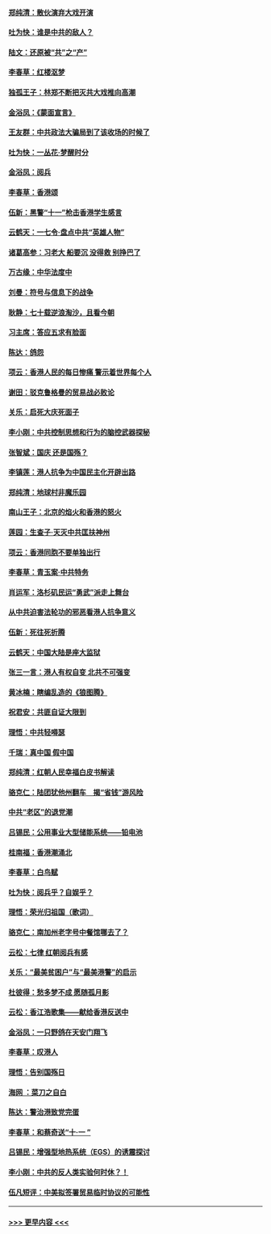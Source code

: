 #### [郑纯清：散伙演弃大戏开演](../pages/nsc993/n11570826.md?t=10052344) 
#### [吐为快：谁是中共的敌人？](../pages/nsc993/n11570817.md?t=10052344) 
#### [陆文：还原被“共”之“产”](../pages/nsc993/n11570798.md?t=10052344) 
#### [李春草：红楼沤梦](../pages/nsc993/n11569673.md?t=10052344) 
#### [独孤王子：林郑不断把灭共大戏推向高潮](../pages/nsc993/n11569381.md?t=10052344) 
#### [金浴凤：《蒙面宣言》](../pages/nsc993/n11569368.md?t=10052344) 
#### [王友群：中共政法大骗局到了该收场的时候了](../pages/nsc993/n11568940.md?t=10052344) 
#### [吐为快：一丛花‧梦醒时分](../pages/nsc993/n11567491.md?t=10052344) 
#### [金浴凤：阅兵](../pages/nsc993/n11567454.md?t=10052344) 
#### [李春草：香港颂](../pages/nsc993/n11567444.md?t=10052344) 
#### [伍新：黑警“十一”枪击香港学生感言](../pages/nsc993/n11567426.md?t=10052344) 
#### [云鹤天：一七令‧盘点中共“英雄人物”](../pages/nsc993/n11567091.md?t=10052344) 
#### [诸葛高参：习老大 船要沉 没得救 别挣巴了](../pages/nsc993/n11566976.md?t=10052344) 
#### [万古缘：中华法度中](../pages/nsc993/n11566726.md?t=10052344) 
#### [刘曼：符号与信息下的战争](../pages/nsc993/n11564655.md?t=10052344) 
#### [耿静：七十载逆浪淘沙，且看今朝](../pages/nsc993/n11564520.md?t=10052344) 
#### [习主席：答应五求有脸面](../pages/nsc993/n11563953.md?t=10052344) 
#### [陈达：鸽怨](../pages/nsc993/n11561879.md?t=10052344) 
#### [项云：香港人民的每日惨痛  警示着世界每个人](../pages/nsc993/n11559273.md?t=10052344) 
#### [谢田：驳克鲁格曼的贸易战必败论](../pages/nsc993/n11555840.md?t=10052344) 
#### [关乐：启死大庆死面子](../pages/nsc993/n11556823.md?t=10052344) 
#### [李小刚：中共控制思想和行为的脑控武器探秘](../pages/nsc993/n11556776.md?t=10052344) 
#### [张智斌：国庆  还是国殇？](../pages/nsc993/n11556617.md?t=10052344) 
#### [李镇莲：港人抗争为中国民主化开辟出路](../pages/nsc993/n11556570.md?t=10052344) 
#### [郑纯清：地球村非魔乐园](../pages/nsc993/n11555415.md?t=10052344) 
#### [南山王子：北京的焰火和香港的怒火](../pages/nsc993/n11555318.md?t=10052344) 
#### [莲园：生查子·天灭中共匡扶神州](../pages/nsc993/n11555302.md?t=10052344) 
#### [项云：香港同胞不要单独出行](../pages/nsc993/n11555276.md?t=10052344) 
#### [李春草：青玉案‧中共特务](../pages/nsc993/n11552356.md?t=10052344) 
#### [肖运军：洛杉矶民运“勇武”派走上舞台](../pages/nsc993/n11551595.md?t=10052344) 
#### [从中共迫害法轮功的邪恶看港人抗争意义](../pages/nsc993/n11540858.md?t=10052344) 
#### [伍新：死往死折腾](../pages/nsc993/n11550174.md?t=10052344) 
#### [云鹤天：中国大陆是座大监狱](../pages/nsc993/n11550155.md?t=10052344) 
#### [张三一言：港人有权自变 北共不可强变](../pages/nsc993/n11550132.md?t=10052344) 
#### [黄冰楠：瞎编乱造的《狼图腾》](../pages/nsc993/n11550082.md?t=10052344) 
#### [祝君安：共匪自证大限到](../pages/nsc993/n11550041.md?t=10052344) 
#### [理悟：中共轻嘚瑟](../pages/nsc993/n11547978.md?t=10052344) 
#### [千瑞：真中国 假中国](../pages/nsc993/n11547865.md?t=10052344) 
#### [郑纯清：红朝人民幸福白皮书解读](../pages/nsc993/n11547499.md?t=10052344) 
#### [骆克仁：陆团犹他州翻车　揭“省钱”游风险](../pages/nsc993/n11546977.md?t=10052344) 
#### [中共“老区”的退党潮](../pages/nsc993/n11545995.md?t=10052344) 
#### [吕锡民：公用事业大型储能系统——铅电池](../pages/nsc993/n11545701.md?t=10052344) 
#### [桂南福：香港潮涌北](../pages/nsc993/n11545682.md?t=10052344) 
#### [李春草：白鸟赋](../pages/nsc993/n11545663.md?t=10052344) 
#### [吐为快：阅兵乎？自娱乎？](../pages/nsc993/n11545625.md?t=10052344) 
#### [理悟：荣光归祖国（歌词）](../pages/nsc993/n11545616.md?t=10052344) 
#### [骆克仁：南加州老字号中餐馆哪去了？](../pages/nsc993/n11545120.md?t=10052344) 
#### [云松：七律 红朝阅兵有感](../pages/nsc993/n11542394.md?t=10052344) 
#### [关乐：“最美贫困户”与“最美港警”的启示](../pages/nsc993/n11542252.md?t=10052344) 
#### [杜彼得：愁多梦不成 愿随孤月影](../pages/nsc993/n11540296.md?t=10052344) 
#### [云松：香江浩歌集——献给香港反送中](../pages/nsc993/n11540149.md?t=10052344) 
#### [金浴凤：一只野鸽在天安门翔飞](../pages/nsc993/n11540280.md?t=10052344) 
#### [李春草：叹港人](../pages/nsc993/n11540119.md?t=10052344) 
#### [理悟：告别国殇日](../pages/nsc993/n11539610.md?t=10052344) 
#### [海网 ：菜刀之自白](../pages/nsc993/n11539597.md?t=10052344) 
#### [陈达：警治港致党完蛋](../pages/nsc993/n11538127.md?t=10052344) 
#### [李春草：和蔡奇送“十·一 ”](../pages/nsc993/n11537810.md?t=10052344) 
#### [吕锡民：增强型地热系统（EGS）的诱震探讨](../pages/nsc993/n11537765.md?t=10052344) 
#### [李小刚：中共的反人类实验何时休？！](../pages/nsc993/n11537669.md?t=10052344) 
#### [伍凡短评：中美拟签署贸易临时协议的可能性](../pages/nsc993/n11536773.md?t=10052344) 

----
#### [ >>> 更早内容 <<< ](../indexes/nsc993-earlier.md)
